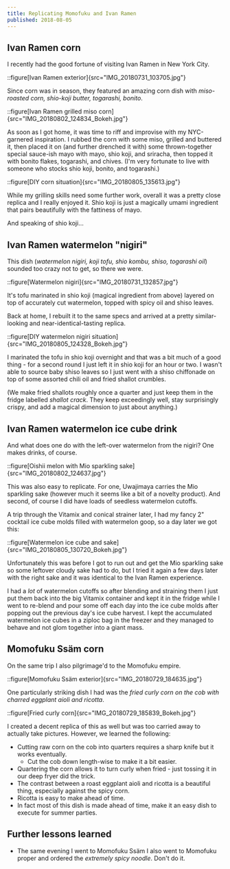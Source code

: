 ```yaml
---
title: Replicating Momofuku and Ivan Ramen
published: 2018-08-05
---
```


## Ivan Ramen corn

I recently had the good fortune of visiting Ivan Ramen in New York City.

::figure[Ivan Ramen exterior]{src="IMG_20180731_103705.jpg"}

Since corn was in season, they featured an amazing corn dish with _miso-roasted corn, shio-koji butter, togarashi, bonito_.

::figure[Ivan Ramen grilled miso corn]{src="IMG_20180802_124834_Bokeh.jpg"}

As soon as I got home, it was time to riff and improvise with my NYC-garnered inspiration.
I rubbed the corn with some miso, grilled and buttered it, then placed it on (and further drenched it with) some thrown-together special sauce-ish mayo with mayo, shio koji, and sriracha,
then topped it with bonito flakes, togarashi, and chives.
(I'm very fortunate to live with someone who stocks shio koji, bonito, and togarashi.)

::figure[DIY corn situation]{src="IMG_20180805_135613.jpg"}

While my grilling skills need some further work, overall it was a pretty close replica and I really enjoyed it.
Shio koji is just a magically umami ingredient that pairs beautifully with the fattiness of mayo.

And speaking of shio koji...

## Ivan Ramen watermelon "nigiri"

This dish (_watermelon nigiri, koji tofu, shio kombu, shiso, togarashi oil_) sounded too crazy not to get, so there we were.

::figure[Watermelon nigiri]{src="IMG_20180731_132857.jpg"}

It's tofu marinated in shio koji (magical ingredient from above) layered on top of accurately cut watermelon, topped with spicy oil and shiso leaves.

Back at home, I rebuilt it to the same specs and arrived at a pretty similar-looking and near-identical-tasting replica.

::figure[DIY watermelon nigiri situation]{src="IMG_20180805_124328_Bokeh.jpg"}

I marinated the tofu in shio koji overnight and that was a bit much of a good thing - for a second round I just left it in shio koji for an hour or two.
I wasn't able to source baby shiso leaves so I just went with a shiso chiffonade on top of some assorted chili oil and fried shallot crumbles.

(We make fried shallots roughly once a quarter and just keep them in the fridge labelled _shallot crack_.
They keep exceedingly well, stay surprisingly crispy, and add a magical dimension to just about anything.)

## Ivan Ramen watermelon ice cube drink

And what does one do with the left-over watermelon from the nigiri? One makes drinks, of course.

::figure[Oishii melon with Mio sparkling sake]{src="IMG_20180802_124637.jpg"}

This was also easy to replicate. For one, Uwajimaya carries the Mio sparkling sake (however much it seems like a bit of a novelty product).
And second, of course I did have loads of seedless watermelon cutoffs.

A trip through the Vitamix and conical strainer later, I had my fancy 2" cocktail ice cube molds filled with watermelon goop, so a day later we got this:

::figure[Watermelon ice cube and sake]{src="IMG_20180805_130720_Bokeh.jpg"}

Unfortunately this was before I got to run out and get the Mio sparkling sake so some leftover cloudy sake had to do,
but I tried it again a few days later with the right sake and it was identical to the Ivan Ramen experience.

I had a _lot_ of watermelon cutoffs so after blending and straining them I just put them back into the big Vitamix container
and kept it in the fridge while I went to re-blend and pour some off each day into the ice cube molds after popping out the previous day's
ice cube harvest. I kept the accumulated watermelon ice cubes in a ziploc bag in the freezer and they managed to behave and not glom together
into a giant mass.

## Momofuku Ss&auml;m corn

On the same trip I also pilgrimage'd to the Momofuku empire.

::figure[Momofuku Ssäm exterior]{src="IMG_20180729_184635.jpg"}

One particularly striking dish I had was the _fried curly corn on the cob with charred eggplant aioli and ricotta_.

::figure[Fried curly corn]{src="IMG_20180729_185839_Bokeh.jpg"}

I created a decent replica of this as well but was too carried away to actually take pictures. However, we learned the following:

- Cutting raw corn on the cob into quarters requires a sharp knife but it works eventually.
  - Cut the cob down length-wise to make it a bit easier.
- Quartering the corn allows it to turn curly when fried - just tossing it in our deep fryer did the trick.
- The contrast between a roast eggplant aioli and ricotta is a beautiful thing, especially against the spicy corn.
- Ricotta is easy to make ahead of time.
- In fact most of this dish is made ahead of time, make it an easy dish to execute for summer parties.

## Further lessons learned

- The same evening I went to Momofuku Ss&auml;m I also went to Momofuku proper and ordered the _extremely spicy noodle_. Don't do it.
